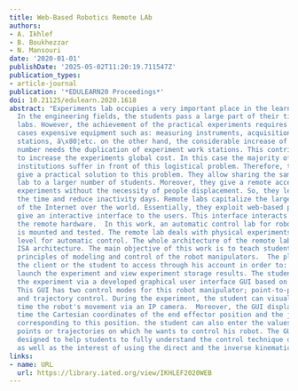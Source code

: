 ```yaml
---
title: Web-Based Robotics Remote LAb
authors:
- A. Ikhlef
- B. Boukhezzar
- N. Mansouri
date: '2020-01-01'
publishDate: '2025-05-02T11:20:19.711547Z'
publication_types:
- article-journal
publication: '*EDULEARN20 Proceedings*'
doi: 10.21125/edulearn.2020.1618
abstract: "Experiments lab occupies a very important place in the learning methodologies.
  In the engineering fields, the students pass a large part of their time in these
  labs. However, the achievement of the practical experiments requires in the most
  cases expensive equipment such as: measuring instruments, acquisition cards, computing
  stations, â\x80¦etc. on the other hand, the considerable increase of the student
  number needs the duplication of experiment work stations. This contributed also
  to increase the experiments global cost. In this case the majority of educational
  institutions suffer in front of this logistical problem. Therefore, the remote labs
  give a practical solution to this problem. They allow sharing the same experiment
  lab to a larger number of students. Moreover, they give a remote access to hardware
  experiments without the necessity of people displacement. So, they lead to save
  the time and reduce inactivity days. Remote labs capitalize the large diffusion
  of the Internet over the world. Essentially, they exploit web-based platforms to
  give an interactive interface to the users. This interface interacts directly with
  the remote hardware.  In this work, an automatic control lab for robotics education
  is mounted and tested. The remote lab deals with physical experiments on undergraduate
  level for automatic control. The whole architecture of the remote lab is based on
  ISA architecture. The main objective of this work is to teach students the basic
  principles of modeling and control of the robot manipulators.  The platform allows
  the client or the student to access through his account in order to: make reservation,
  launch the experiment and view experiment storage results. The student manipulates
  the experiment via a developed graphical user interface GUI based on LabVIEW environment.
  This GUI has two control modes for this robot manipulator; point-to-point control
  and trajectory control. During the experiment, the student can visualize in real
  time the robot's movement via an IP camera.  Moreover, the GUI displays in real
  time the Cartesian coordinates of the end effector position and the joint angles
  corresponding to this position. the student can also enter the values of the desired
  points or trajectories on which he wants to control his robot. The GUI has been
  designed to help students to fully understand the control technique of arm robot
  as well as the interest of using the direct and the inverse kinematic model."
links:
- name: URL
  url: https://library.iated.org/view/IKHLEF2020WEB
---
```

